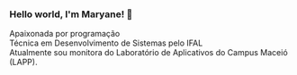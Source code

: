 ### Hello world, I'm Maryane! 💜 


 
 Apaixonada por programação 
 <br>
 Técnica em Desenvolvimento de Sistemas pelo IFAL 
 <br>
 Atualmente sou  monitora do Laboratório de Aplicativos do Campus Maceió (LAPP).


